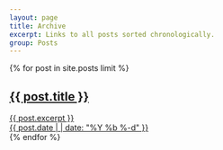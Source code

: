 ```yaml
---
layout: page
title: Archive
excerpt: Links to all posts sorted chronologically.
group: Posts
---
```


<div id="archive">
{% for post in site.posts limit %}
    <article class="summary">
        <a href="{{ post.url }}"><h1>{{ post.title }}</h1></a>
        <a href="{{ post.url }}">
        {{ post.excerpt }}<br/>
        {{ post.date | | date: "%Y %b %-d" }}
        </a>
    </article>
{% endfor %}
</div>
